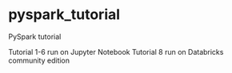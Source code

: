 # pyspark_tutorial
PySpark tutorial

Tutorial 1-6 run on Jupyter Notebook
Tutorial 8 run on Databricks community edition
